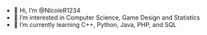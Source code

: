 - 👋 Hi, I’m @NIcoleR1234
- 👀 I’m interested in Computer Science, Game Design and Statistics
- 🌱 I’m currently learning C++, Python, Java, PHP, and SQL


<!---
NIcoleR1234/NIcoleR1234 is a ✨ special ✨ repository because its `README.md` (this file) appears on your GitHub profile.
You can click the Preview link to take a look at your changes.
--->
